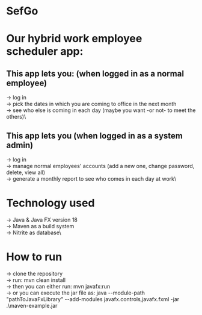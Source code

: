 # SefGo

# Our hybrid work employee scheduler app:
## This app lets you: (when logged in as a normal employee)
-> log in\
-> pick the dates in which you are coming to office in the next month\
-> see who else is coming in each day (maybe you want -or not- to meet the others)\

## This app lets you (when logged in as a system admin)
-> log in\
-> manage normal employees' accounts (add a new one, change password, delete, view all)\
-> generate a monthly report to see who comes in each day at work\

# Technology used
-> Java & Java FX version 18\
-> Maven as a build system\
-> Nitrite as database\

# How to run
-> clone the repository\
-> run: mvn clean install\
-> then you can either run: mvn javafx:run\
-> or you can execute the jar file as: java --module-path "pathToJavaFxLibrary" --add-modules javafx.controls,javafx.fxml -jar .\maven-example.jar



